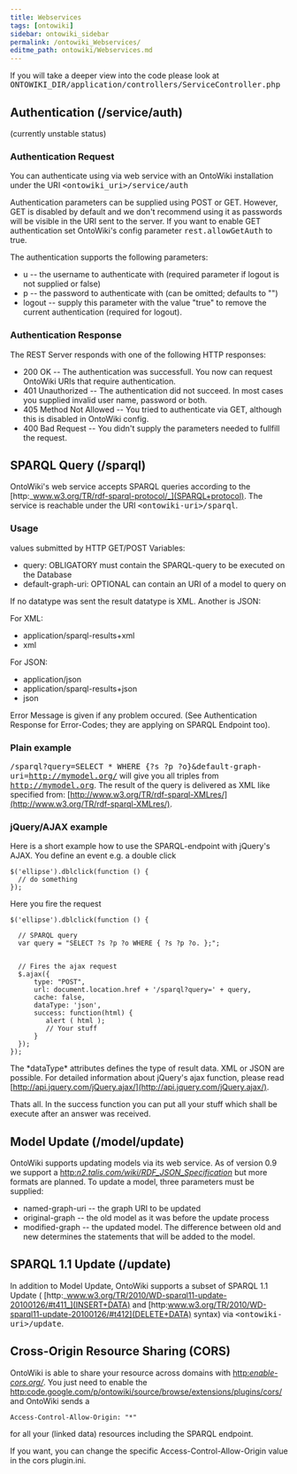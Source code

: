 ```yaml
---
title: Webservices
tags: [ontowiki]
sidebar: ontowiki_sidebar
permalink: /ontowiki_Webservices/
editme_path: ontowiki/Webservices.md
---
```

If you will take a deeper view into the code please look at <tt>ONTOWIKI_DIR/application/controllers/ServiceController.php</tt>

## Authentication (/service/auth)

(currently unstable status)

### Authentication Request

You can authenticate using via web service with an OntoWiki installation under the URI <tt>&lt;ontowiki_uri&gt;/service/auth</tt>

Authentication parameters can be supplied using POST or GET. However, GET is disabled by default and we don't recommend using it as passwords will be visible in the URI sent to the server. If you want to enable GET authentication set OntoWiki's config parameter <tt>rest.allowGetAuth</tt> to true.

The authentication supports the following parameters:

- u -- the username to authenticate with (required parameter if logout is not supplied or false)
- p -- the password to authenticate with (can be omitted; defaults to "")
- logout -- supply this parameter with the value "true" to remove the current authentication (required for logout).

### Authentication Response

The REST Server responds with one of the following HTTP responses:

- 200 OK -- The authentication was successfull. You now can request OntoWiki URIs that require authentication.
- 401 Unauthorized -- The authentication did not succeed. In most cases you supplied invalid user name, password or both.
- 405 Method Not Allowed -- You tried to authenticate via GET, although this is disabled in OntoWiki config.
- 400 Bad Request -- You didn't supply the parameters needed to fullfill the request.

## SPARQL Query (/sparql)

OntoWiki's web service accepts SPARQL queries according to the [http:_www.w3.org/TR/rdf-sparql-protocol/_](SPARQL+protocol). The service is reachable under the URI <tt>&lt;ontowiki-uri&gt;/sparql</tt>.

### Usage

values submitted by HTTP GET/POST Variables:

- query: OBLIGATORY must contain the SPARQL-query to be executed on the Database
- default-graph-uri: OPTIONAL can contain an URI of a model to query on

If no datatype was sent the result datatype is XML. Another is JSON:

For XML:

- application/sparql-results+xml
- xml

For JSON:

- application/json
- application/sparql-results+json
- json

Error Message is given if any problem occured. (See Authentication Response for Error-Codes; they are applying on SPARQL Endpoint too).

### Plain example

<tt>/sparql?query=SELECT * WHERE {?s ?p ?o}&amp;default-graph-uri=http://mymodel.org/</tt> will give you all triples from <tt>http://mymodel.org</tt>. The result of the query is delivered as XML like specified from: [http://www.w3.org/TR/rdf-sparql-XMLres/](http://www.w3.org/TR/rdf-sparql-XMLres/).

### jQuery/AJAX example

Here is a short example how to use the SPARQL-endpoint with jQuery's AJAX. You define an event e.g. a double click

```
$('ellipse').dblclick(function () {
  // do something
});
```

Here you fire the request

```
$('ellipse').dblclick(function () {

  // SPARQL query
  var query = "SELECT ?s ?p ?o WHERE { ?s ?p ?o. };";
  
  
  // Fires the ajax request
  $.ajax({
      type: "POST",
      url: document.location.href + '/sparql?query=' + query,
      cache: false,
      dataType: 'json', 
      success: function(html) {
         alert ( html );
         // Your stuff
      }
  });
});
```

The \*dataType\* attributes defines the type of result data. XML or JSON are possible. For detailed information about jQuery's ajax function, please read [http://api.jquery.com/jQuery.ajax/](http://api.jquery.com/jQuery.ajax/).

Thats all. In the success function you can put all your stuff which shall be execute after an answer was received.

## Model Update (/model/update)

OntoWiki supports updating models via its web service. As of version 0.9 we support a [http:_n2.talis.com/wiki/RDF\_JSON\_Specification_](JSON+format) but more formats are planned. To update a model, three parameters must be supplied:

- named-graph-uri -- the graph URI to be updated
- original-graph -- the old model as it was before the update process 
- modified-graph -- the updated model. The difference between old and new determines the statements that will be added to the model.

## SPARQL 1.1 Update (/update)

In addition to Model Update, OntoWiki supports a subset of SPARQL 1.1 Update ( [http:_www.w3.org/TR/2010/WD-sparql11-update-20100126/#t411_](INSERT+DATA) and [http:www.w3.org/TR/2010/WD-sparql11-update-20100126/#t412](DELETE+DATA) syntax) via <tt>&lt;ontowiki-uri&gt;/update</tt>.

## Cross-Origin Resource Sharing (CORS)

OntoWiki is able to share your resource across domains with [http:_enable-cors.org/_](CORS). You just need to enable the [http:code.google.com/p/ontowiki/source/browse/extensions/plugins/cors/](cors+plugin) and OntoWiki sends a

```
Access-Control-Allow-Origin: "*"
```

for all your (linked data) resources including the SPARQL endpoint.

If you want, you can change the specific Access-Control-Allow-Origin value in the cors plugin.ini.

